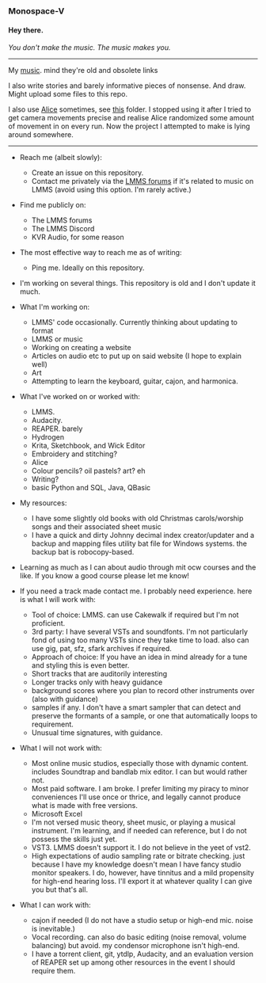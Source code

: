 ### Monospace-V
#### Hey there.

_You don't make the music. The music makes you._

****

My [music](https://lmms.io/forum/viewtopic.php?t=35299). mind they're old and obsolete links

I also write stories and barely informative pieces of nonsense. And draw.
Might upload some files to this repo.

I also use [Alice](https://alice.org) sometimes, see [this](https://drive.google.com/drive/folders/1h6H_IfB_YCdypGuahRy2I8pCPukXihEc) folder. I stopped using it after I tried to get camera movements precise and realise Alice randomized some amount of movement in on every run. Now the project I attempted to make is lying around somewhere.

****

- Reach me (albeit slowly):
  - Create an issue on this repository.
  - Contact me privately via the [LMMS forums](https://lmms.io/forum/memberlist.php?mode=viewprofile&u=9181) if it's related to music on LMMS (avoid using this option. I'm rarely active.)

- Find me publicly on:
  - The LMMS forums
  - The LMMS Discord
  - KVR Audio, for some reason

- The most effective way to reach me as of writing:
  - Ping me. Ideally on this repository.


- I'm working on several things. This repository is old and I don't update it much.

- What I'm working on:
  - LMMS' code occasionally. Currently thinking about updating to format
  - LMMS or music
  - Working on creating a website
  - Articles on audio etc to put up on said website (I hope to explain well) 
  - Art
  - Attempting to learn the keyboard, guitar, cajon, and harmonica.

- What I've worked on or worked with: 
  - LMMS.
  - Audacity.
  - REAPER. barely
  - Hydrogen
  - Krita, Sketchbook, and Wick Editor
  - Embroidery and stitching?
  - Alice
  - Colour pencils? oil pastels? art? eh
  - Writing?
  - basic Python and SQL, Java, QBasic


- My resources: 
  - I have some slightly old books with old Christmas carols/worship songs and their associated sheet music
  - I have a quick and dirty Johnny decimal index creator/updater and a backup and mapping files utility bat file for Windows systems. the backup bat is robocopy-based.


- Learning as much as I can about audio through mit ocw courses and the like. If you know a good course please let me know!

- If you need a track made contact me. I probably need experience. here is what I will work with: 
  - Tool of choice: LMMS. can use Cakewalk if required but I'm not proficient.
  - 3rd party: I have several VSTs and soundfonts. I'm not particularly fond of using too many VSTs since they take time to load. also can use gig, pat, sfz, sfark archives if required.
  - Approach of choice: If you have an idea in mind already for a tune and styling this is even better.
  - Short tracks that are auditorily interesting
  - Longer tracks only with heavy guidance
  - background scores where you plan to record other instruments over (also with guidance)
  - samples if any. I don't have a smart sampler that can detect and preserve the formants of a sample, or one that automatically loops to requirement.
  - Unusual time signatures, with guidance.


- What I will not work with: 
  - Most online music studios, especially those with dynamic content. includes Soundtrap and bandlab mix editor. I can but would rather not.
  - Most paid software. I am broke. I prefer limiting my piracy to minor conveniences I'll use once or thrice, and legally cannot produce what is made with free versions.
  - Microsoft Excel
  - I'm not versed music theory, sheet music, or playing a musical instrument. I'm learning, and if needed can reference, but I do not possess the skills just yet.
  - VST3. LMMS doesn't support it. I do not believe in the yeet of vst2.
  - High expectations of audio sampling rate or bitrate checking. just because I have my knowledge doesn't mean I have fancy studio monitor speakers. I do, however, have tinnitus and a mild propensity for high-end hearing loss. I'll export it at whatever quality I can give you but that's all.


- What I can work with: 
  - cajon if needed (I do not have a studio setup or high-end mic. noise is inevitable.)
  - Vocal recording. can also do basic editing (noise removal, volume balancing) but avoid. my condensor microphone isn't high-end.
  - I have a torrent client, git, ytdlp, Audacity, and an evaluation version of REAPER set up among other resources in the event I should require them.


<!--
**Monospace-V/Monospace-V** is a ✨ _special_ ✨ repository because its `README.md` (this file) appears on your GitHub profile.

Here are some ideas to get you started:

- 🔭 I’m currently working on ...
- 🌱 I’m currently learning ...
- 👯 I’m looking to collaborate on ...
- 🤔 I’m looking for help with ...
- 💬 Ask me about ...
- 📫 How to reach me: ...
- 😄 Pronouns: ...
- ⚡ Fun fact: ...
-->
